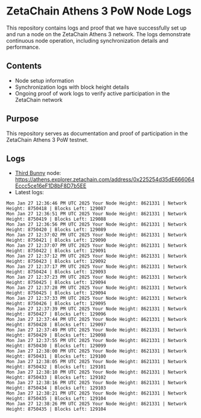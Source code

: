 # ZetaChain Athens 3 PoW Node Logs
This repository contains logs and proof that we have successfully set up and run a node on the ZetaChain Athens 3 network. The logs demonstrate continuous node operation, including synchronization details and performance.

## Contents
- Node setup information
- Synchronization logs with block height details
- Ongoing proof of work logs to verify active participation in the ZetaChain network

## Purpose
This repository serves as documentation and proof of participation in the ZetaChain Athens 3 PoW testnet.

## Logs

- [Third Bunny](https://thirdbunny.xyz/) node: https://athens.explorer.zetachain.com/address/0x225254d35dE666064Eccc5ce16eF1D8bF8D7b5EE
- Latest logs:
```
Mon Jan 27 12:36:46 PM UTC 2025 Your Node Height: 8621331 | Network Height: 8750418 | Blocks Left: 129087
Mon Jan 27 12:36:51 PM UTC 2025 Your Node Height: 8621331 | Network Height: 8750419 | Blocks Left: 129088
Mon Jan 27 12:36:56 PM UTC 2025 Your Node Height: 8621331 | Network Height: 8750420 | Blocks Left: 129089
Mon Jan 27 12:37:02 PM UTC 2025 Your Node Height: 8621331 | Network Height: 8750421 | Blocks Left: 129090
Mon Jan 27 12:37:07 PM UTC 2025 Your Node Height: 8621331 | Network Height: 8750422 | Blocks Left: 129091
Mon Jan 27 12:37:12 PM UTC 2025 Your Node Height: 8621331 | Network Height: 8750423 | Blocks Left: 129092
Mon Jan 27 12:37:17 PM UTC 2025 Your Node Height: 8621331 | Network Height: 8750424 | Blocks Left: 129093
Mon Jan 27 12:37:23 PM UTC 2025 Your Node Height: 8621331 | Network Height: 8750425 | Blocks Left: 129094
Mon Jan 27 12:37:28 PM UTC 2025 Your Node Height: 8621331 | Network Height: 8750425 | Blocks Left: 129094
Mon Jan 27 12:37:33 PM UTC 2025 Your Node Height: 8621331 | Network Height: 8750426 | Blocks Left: 129095
Mon Jan 27 12:37:39 PM UTC 2025 Your Node Height: 8621331 | Network Height: 8750427 | Blocks Left: 129096
Mon Jan 27 12:37:44 PM UTC 2025 Your Node Height: 8621331 | Network Height: 8750428 | Blocks Left: 129097
Mon Jan 27 12:37:49 PM UTC 2025 Your Node Height: 8621331 | Network Height: 8750429 | Blocks Left: 129098
Mon Jan 27 12:37:55 PM UTC 2025 Your Node Height: 8621331 | Network Height: 8750430 | Blocks Left: 129099
Mon Jan 27 12:38:00 PM UTC 2025 Your Node Height: 8621331 | Network Height: 8750431 | Blocks Left: 129100
Mon Jan 27 12:38:05 PM UTC 2025 Your Node Height: 8621331 | Network Height: 8750432 | Blocks Left: 129101
Mon Jan 27 12:38:10 PM UTC 2025 Your Node Height: 8621331 | Network Height: 8750433 | Blocks Left: 129102
Mon Jan 27 12:38:16 PM UTC 2025 Your Node Height: 8621331 | Network Height: 8750434 | Blocks Left: 129103
Mon Jan 27 12:38:21 PM UTC 2025 Your Node Height: 8621331 | Network Height: 8750435 | Blocks Left: 129104
Mon Jan 27 12:38:26 PM UTC 2025 Your Node Height: 8621331 | Network Height: 8750435 | Blocks Left: 129104
```
